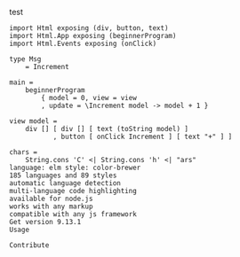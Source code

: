 test
<link rel="stylesheet" href="/css/solarized-dark.css">
<script src="/js/highlight.pack.js"></script>
<script>hljs.initHighlightingOnLoad();</script>


<pre><code class="nohighlight">import Html exposing (div, button, text)
import Html.App exposing (beginnerProgram)
import Html.Events exposing (onClick)

type Msg
    = Increment

main =
    beginnerProgram
        { model = 0, view = view
        , update = \Increment model -> model + 1 }

view model =
    div [] [ div [] [ text (toString model) ]
           , button [ onClick Increment ] [ text "+" ] ]

chars =
    String.cons 'C' <| String.cons 'h' <| "ars"
language: elm style: color-brewer
185 languages and 89 styles
automatic language detection
multi-language code highlighting
available for node.js
works with any markup
compatible with any js framework
Get version 9.13.1
Usage

Contribute
</code></pre>
